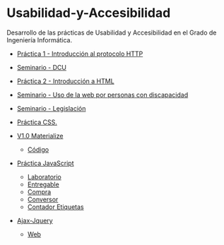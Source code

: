 # Usabilidad-y-Accesibilidad
Desarrollo de las prácticas de Usabilidad y Accesibilidad en el Grado de Ingeniería Informática.

* [Práctica 1 - Introducción al protocolo HTTP](https://github.com/raulrgueztorres-ull/Usabilidad-y-Accesibilidad/tree/master/P1%20-%20Introduccion%20al%20protocolo%20HTTP)

* [Seminario - DCU](https://github.com/raulrgueztorres-ull/Usabilidad-y-Accesibilidad/tree/master/Seminario%20DCU)

* [Práctica 2 - Introducción a HTML](https://raulrgueztorres-ull.github.io/ClubdeLectura/)

* [Seminario - Uso de la web por personas con discapacidad](https://github.com/raulrgueztorres-ull/Usabilidad-y-Accesibilidad/blob/master/Seminario%20Uso%20de%20la%20web%20por%20personas%20con%20discapacidad/Seminario%20-%20Personas%20con%20disfuncionalidad.pdf)

* [Seminario - Legislación](https://view.genial.ly/5c7d1bdca159c776291116d0/legislacion)

* [Práctica CSS.](https://raulrgueztorres-ull.github.io/Usabilidad-y-Accesibilidad/practica-css)

* [V1.0 Materialize](https://raulrgueztorres-ull.github.io/Usabilidad-y-Accesibilidad/Web-V1.0/)
  * [Código](https://github.com/raulrgueztorres-ull/Usabilidad-y-Accesibilidad/tree/master/Web-V1.0)
 
* [Práctica JavaScript](https://github.com/raulrgueztorres-ull/Usabilidad-y-Accesibilidad/tree/master/IntroduccionJavaScript)
  * [Laboratorio](https://github.com/raulrgueztorres-ull/Usabilidad-y-Accesibilidad/tree/master/IntroduccionJavaScript/Realizado%20en%20Laboratorio)
  * [Entregable](https://github.com/raulrgueztorres-ull/Usabilidad-y-Accesibilidad/tree/master/IntroduccionJavaScript/Entregable)
   * [Compra](https://raulrgueztorres-ull.github.io/Usabilidad-y-Accesibilidad/IntroduccionJavaScript/Entregable/compra/)
   * [Conversor](https://raulrgueztorres-ull.github.io/Usabilidad-y-Accesibilidad/IntroduccionJavaScript/Entregable/conversor/)
   * [Contador Etiquetas](https://raulrgueztorres-ull.github.io/Usabilidad-y-Accesibilidad/IntroduccionJavaScript/Entregable/contador/)

* [Ajax-Jquery](https://github.com/raulrgueztorres-ull/Usabilidad-y-Accesibilidad/tree/master/ajax-jquery)
   * [Web]()
